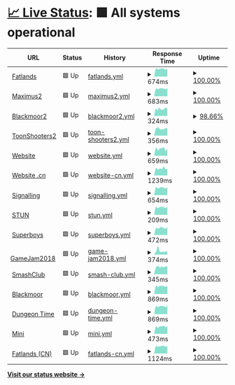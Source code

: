 # [📈 Live Status](https://uptime.fourfats.com): <!--live status--> **🟩 All systems operational**

<!--start: status pages-->
<!-- This summary is generated by Upptime (https://github.com/upptime/upptime) -->
<!-- Do not edit this manually, your changes will be overwritten -->
<!-- prettier-ignore -->
| URL | Status | History | Response Time | Uptime |
| --- | ------ | ------- | ------------- | ------ |
| <img alt="" src="https://favicons.githubusercontent.com/fatlands.fourfats.com" height="13"> [Fatlands](https://fatlands.fourfats.com) | 🟩 Up | [fatlands.yml](https://github.com/FourFats/uptime/commits/HEAD/history/fatlands.yml) | <details><summary><img alt="Response time graph" src="./graphs/fatlands/response-time-week.png" height="20"> 674ms</summary><br><a href="https://uptime.fourfats.com/history/fatlands"><img alt="Response time 679" src="https://img.shields.io/endpoint?url=https%3A%2F%2Fraw.githubusercontent.com%2FFourFats%2Fuptime%2FHEAD%2Fapi%2Ffatlands%2Fresponse-time.json"></a><br><a href="https://uptime.fourfats.com/history/fatlands"><img alt="24-hour response time 624" src="https://img.shields.io/endpoint?url=https%3A%2F%2Fraw.githubusercontent.com%2FFourFats%2Fuptime%2FHEAD%2Fapi%2Ffatlands%2Fresponse-time-day.json"></a><br><a href="https://uptime.fourfats.com/history/fatlands"><img alt="7-day response time 674" src="https://img.shields.io/endpoint?url=https%3A%2F%2Fraw.githubusercontent.com%2FFourFats%2Fuptime%2FHEAD%2Fapi%2Ffatlands%2Fresponse-time-week.json"></a><br><a href="https://uptime.fourfats.com/history/fatlands"><img alt="30-day response time 659" src="https://img.shields.io/endpoint?url=https%3A%2F%2Fraw.githubusercontent.com%2FFourFats%2Fuptime%2FHEAD%2Fapi%2Ffatlands%2Fresponse-time-month.json"></a><br><a href="https://uptime.fourfats.com/history/fatlands"><img alt="1-year response time 679" src="https://img.shields.io/endpoint?url=https%3A%2F%2Fraw.githubusercontent.com%2FFourFats%2Fuptime%2FHEAD%2Fapi%2Ffatlands%2Fresponse-time-year.json"></a></details> | <details><summary><a href="https://uptime.fourfats.com/history/fatlands">100.00%</a></summary><a href="https://uptime.fourfats.com/history/fatlands"><img alt="All-time uptime 100.00%" src="https://img.shields.io/endpoint?url=https%3A%2F%2Fraw.githubusercontent.com%2FFourFats%2Fuptime%2FHEAD%2Fapi%2Ffatlands%2Fuptime.json"></a><br><a href="https://uptime.fourfats.com/history/fatlands"><img alt="24-hour uptime 100.00%" src="https://img.shields.io/endpoint?url=https%3A%2F%2Fraw.githubusercontent.com%2FFourFats%2Fuptime%2FHEAD%2Fapi%2Ffatlands%2Fuptime-day.json"></a><br><a href="https://uptime.fourfats.com/history/fatlands"><img alt="7-day uptime 100.00%" src="https://img.shields.io/endpoint?url=https%3A%2F%2Fraw.githubusercontent.com%2FFourFats%2Fuptime%2FHEAD%2Fapi%2Ffatlands%2Fuptime-week.json"></a><br><a href="https://uptime.fourfats.com/history/fatlands"><img alt="30-day uptime 100.00%" src="https://img.shields.io/endpoint?url=https%3A%2F%2Fraw.githubusercontent.com%2FFourFats%2Fuptime%2FHEAD%2Fapi%2Ffatlands%2Fuptime-month.json"></a><br><a href="https://uptime.fourfats.com/history/fatlands"><img alt="1-year uptime 100.00%" src="https://img.shields.io/endpoint?url=https%3A%2F%2Fraw.githubusercontent.com%2FFourFats%2Fuptime%2FHEAD%2Fapi%2Ffatlands%2Fuptime-year.json"></a></details>
| <img alt="" src="https://favicons.githubusercontent.com/maximus2.fourfats.com" height="13"> [Maximus2](https://maximus2.fourfats.com/health) | 🟩 Up | [maximus2.yml](https://github.com/FourFats/uptime/commits/HEAD/history/maximus2.yml) | <details><summary><img alt="Response time graph" src="./graphs/maximus2/response-time-week.png" height="20"> 683ms</summary><br><a href="https://uptime.fourfats.com/history/maximus2"><img alt="Response time 672" src="https://img.shields.io/endpoint?url=https%3A%2F%2Fraw.githubusercontent.com%2FFourFats%2Fuptime%2FHEAD%2Fapi%2Fmaximus2%2Fresponse-time.json"></a><br><a href="https://uptime.fourfats.com/history/maximus2"><img alt="24-hour response time 628" src="https://img.shields.io/endpoint?url=https%3A%2F%2Fraw.githubusercontent.com%2FFourFats%2Fuptime%2FHEAD%2Fapi%2Fmaximus2%2Fresponse-time-day.json"></a><br><a href="https://uptime.fourfats.com/history/maximus2"><img alt="7-day response time 683" src="https://img.shields.io/endpoint?url=https%3A%2F%2Fraw.githubusercontent.com%2FFourFats%2Fuptime%2FHEAD%2Fapi%2Fmaximus2%2Fresponse-time-week.json"></a><br><a href="https://uptime.fourfats.com/history/maximus2"><img alt="30-day response time 654" src="https://img.shields.io/endpoint?url=https%3A%2F%2Fraw.githubusercontent.com%2FFourFats%2Fuptime%2FHEAD%2Fapi%2Fmaximus2%2Fresponse-time-month.json"></a><br><a href="https://uptime.fourfats.com/history/maximus2"><img alt="1-year response time 672" src="https://img.shields.io/endpoint?url=https%3A%2F%2Fraw.githubusercontent.com%2FFourFats%2Fuptime%2FHEAD%2Fapi%2Fmaximus2%2Fresponse-time-year.json"></a></details> | <details><summary><a href="https://uptime.fourfats.com/history/maximus2">100.00%</a></summary><a href="https://uptime.fourfats.com/history/maximus2"><img alt="All-time uptime 100.00%" src="https://img.shields.io/endpoint?url=https%3A%2F%2Fraw.githubusercontent.com%2FFourFats%2Fuptime%2FHEAD%2Fapi%2Fmaximus2%2Fuptime.json"></a><br><a href="https://uptime.fourfats.com/history/maximus2"><img alt="24-hour uptime 100.00%" src="https://img.shields.io/endpoint?url=https%3A%2F%2Fraw.githubusercontent.com%2FFourFats%2Fuptime%2FHEAD%2Fapi%2Fmaximus2%2Fuptime-day.json"></a><br><a href="https://uptime.fourfats.com/history/maximus2"><img alt="7-day uptime 100.00%" src="https://img.shields.io/endpoint?url=https%3A%2F%2Fraw.githubusercontent.com%2FFourFats%2Fuptime%2FHEAD%2Fapi%2Fmaximus2%2Fuptime-week.json"></a><br><a href="https://uptime.fourfats.com/history/maximus2"><img alt="30-day uptime 100.00%" src="https://img.shields.io/endpoint?url=https%3A%2F%2Fraw.githubusercontent.com%2FFourFats%2Fuptime%2FHEAD%2Fapi%2Fmaximus2%2Fuptime-month.json"></a><br><a href="https://uptime.fourfats.com/history/maximus2"><img alt="1-year uptime 100.00%" src="https://img.shields.io/endpoint?url=https%3A%2F%2Fraw.githubusercontent.com%2FFourFats%2Fuptime%2FHEAD%2Fapi%2Fmaximus2%2Fuptime-year.json"></a></details>
| <img alt="" src="https://favicons.githubusercontent.com/blackmoor2.fourfats.com" height="13"> [Blackmoor2](https://blackmoor2.fourfats.com/health) | 🟩 Up | [blackmoor2.yml](https://github.com/FourFats/uptime/commits/HEAD/history/blackmoor2.yml) | <details><summary><img alt="Response time graph" src="./graphs/blackmoor2/response-time-week.png" height="20"> 324ms</summary><br><a href="https://uptime.fourfats.com/history/blackmoor2"><img alt="Response time 338" src="https://img.shields.io/endpoint?url=https%3A%2F%2Fraw.githubusercontent.com%2FFourFats%2Fuptime%2FHEAD%2Fapi%2Fblackmoor2%2Fresponse-time.json"></a><br><a href="https://uptime.fourfats.com/history/blackmoor2"><img alt="24-hour response time 346" src="https://img.shields.io/endpoint?url=https%3A%2F%2Fraw.githubusercontent.com%2FFourFats%2Fuptime%2FHEAD%2Fapi%2Fblackmoor2%2Fresponse-time-day.json"></a><br><a href="https://uptime.fourfats.com/history/blackmoor2"><img alt="7-day response time 324" src="https://img.shields.io/endpoint?url=https%3A%2F%2Fraw.githubusercontent.com%2FFourFats%2Fuptime%2FHEAD%2Fapi%2Fblackmoor2%2Fresponse-time-week.json"></a><br><a href="https://uptime.fourfats.com/history/blackmoor2"><img alt="30-day response time 342" src="https://img.shields.io/endpoint?url=https%3A%2F%2Fraw.githubusercontent.com%2FFourFats%2Fuptime%2FHEAD%2Fapi%2Fblackmoor2%2Fresponse-time-month.json"></a><br><a href="https://uptime.fourfats.com/history/blackmoor2"><img alt="1-year response time 338" src="https://img.shields.io/endpoint?url=https%3A%2F%2Fraw.githubusercontent.com%2FFourFats%2Fuptime%2FHEAD%2Fapi%2Fblackmoor2%2Fresponse-time-year.json"></a></details> | <details><summary><a href="https://uptime.fourfats.com/history/blackmoor2">98.66%</a></summary><a href="https://uptime.fourfats.com/history/blackmoor2"><img alt="All-time uptime 99.88%" src="https://img.shields.io/endpoint?url=https%3A%2F%2Fraw.githubusercontent.com%2FFourFats%2Fuptime%2FHEAD%2Fapi%2Fblackmoor2%2Fuptime.json"></a><br><a href="https://uptime.fourfats.com/history/blackmoor2"><img alt="24-hour uptime 92.28%" src="https://img.shields.io/endpoint?url=https%3A%2F%2Fraw.githubusercontent.com%2FFourFats%2Fuptime%2FHEAD%2Fapi%2Fblackmoor2%2Fuptime-day.json"></a><br><a href="https://uptime.fourfats.com/history/blackmoor2"><img alt="7-day uptime 98.66%" src="https://img.shields.io/endpoint?url=https%3A%2F%2Fraw.githubusercontent.com%2FFourFats%2Fuptime%2FHEAD%2Fapi%2Fblackmoor2%2Fuptime-week.json"></a><br><a href="https://uptime.fourfats.com/history/blackmoor2"><img alt="30-day uptime 99.50%" src="https://img.shields.io/endpoint?url=https%3A%2F%2Fraw.githubusercontent.com%2FFourFats%2Fuptime%2FHEAD%2Fapi%2Fblackmoor2%2Fuptime-month.json"></a><br><a href="https://uptime.fourfats.com/history/blackmoor2"><img alt="1-year uptime 99.88%" src="https://img.shields.io/endpoint?url=https%3A%2F%2Fraw.githubusercontent.com%2FFourFats%2Fuptime%2FHEAD%2Fapi%2Fblackmoor2%2Fuptime-year.json"></a></details>
| <img alt="" src="https://favicons.githubusercontent.com/toonshooters2.fourfats.com" height="13"> [ToonShooters2](https://toonshooters2.fourfats.com/api/getranks) | 🟩 Up | [toon-shooters2.yml](https://github.com/FourFats/uptime/commits/HEAD/history/toon-shooters2.yml) | <details><summary><img alt="Response time graph" src="./graphs/toon-shooters2/response-time-week.png" height="20"> 356ms</summary><br><a href="https://uptime.fourfats.com/history/toon-shooters2"><img alt="Response time 359" src="https://img.shields.io/endpoint?url=https%3A%2F%2Fraw.githubusercontent.com%2FFourFats%2Fuptime%2FHEAD%2Fapi%2Ftoon-shooters2%2Fresponse-time.json"></a><br><a href="https://uptime.fourfats.com/history/toon-shooters2"><img alt="24-hour response time 360" src="https://img.shields.io/endpoint?url=https%3A%2F%2Fraw.githubusercontent.com%2FFourFats%2Fuptime%2FHEAD%2Fapi%2Ftoon-shooters2%2Fresponse-time-day.json"></a><br><a href="https://uptime.fourfats.com/history/toon-shooters2"><img alt="7-day response time 356" src="https://img.shields.io/endpoint?url=https%3A%2F%2Fraw.githubusercontent.com%2FFourFats%2Fuptime%2FHEAD%2Fapi%2Ftoon-shooters2%2Fresponse-time-week.json"></a><br><a href="https://uptime.fourfats.com/history/toon-shooters2"><img alt="30-day response time 387" src="https://img.shields.io/endpoint?url=https%3A%2F%2Fraw.githubusercontent.com%2FFourFats%2Fuptime%2FHEAD%2Fapi%2Ftoon-shooters2%2Fresponse-time-month.json"></a><br><a href="https://uptime.fourfats.com/history/toon-shooters2"><img alt="1-year response time 359" src="https://img.shields.io/endpoint?url=https%3A%2F%2Fraw.githubusercontent.com%2FFourFats%2Fuptime%2FHEAD%2Fapi%2Ftoon-shooters2%2Fresponse-time-year.json"></a></details> | <details><summary><a href="https://uptime.fourfats.com/history/toon-shooters2">100.00%</a></summary><a href="https://uptime.fourfats.com/history/toon-shooters2"><img alt="All-time uptime 100.00%" src="https://img.shields.io/endpoint?url=https%3A%2F%2Fraw.githubusercontent.com%2FFourFats%2Fuptime%2FHEAD%2Fapi%2Ftoon-shooters2%2Fuptime.json"></a><br><a href="https://uptime.fourfats.com/history/toon-shooters2"><img alt="24-hour uptime 100.00%" src="https://img.shields.io/endpoint?url=https%3A%2F%2Fraw.githubusercontent.com%2FFourFats%2Fuptime%2FHEAD%2Fapi%2Ftoon-shooters2%2Fuptime-day.json"></a><br><a href="https://uptime.fourfats.com/history/toon-shooters2"><img alt="7-day uptime 100.00%" src="https://img.shields.io/endpoint?url=https%3A%2F%2Fraw.githubusercontent.com%2FFourFats%2Fuptime%2FHEAD%2Fapi%2Ftoon-shooters2%2Fuptime-week.json"></a><br><a href="https://uptime.fourfats.com/history/toon-shooters2"><img alt="30-day uptime 100.00%" src="https://img.shields.io/endpoint?url=https%3A%2F%2Fraw.githubusercontent.com%2FFourFats%2Fuptime%2FHEAD%2Fapi%2Ftoon-shooters2%2Fuptime-month.json"></a><br><a href="https://uptime.fourfats.com/history/toon-shooters2"><img alt="1-year uptime 100.00%" src="https://img.shields.io/endpoint?url=https%3A%2F%2Fraw.githubusercontent.com%2FFourFats%2Fuptime%2FHEAD%2Fapi%2Ftoon-shooters2%2Fuptime-year.json"></a></details>
| <img alt="" src="https://favicons.githubusercontent.com/www.fourfats.com" height="13"> [Website](http://www.fourfats.com) | 🟩 Up | [website.yml](https://github.com/FourFats/uptime/commits/HEAD/history/website.yml) | <details><summary><img alt="Response time graph" src="./graphs/website/response-time-week.png" height="20"> 659ms</summary><br><a href="https://uptime.fourfats.com/history/website"><img alt="Response time 643" src="https://img.shields.io/endpoint?url=https%3A%2F%2Fraw.githubusercontent.com%2FFourFats%2Fuptime%2FHEAD%2Fapi%2Fwebsite%2Fresponse-time.json"></a><br><a href="https://uptime.fourfats.com/history/website"><img alt="24-hour response time 498" src="https://img.shields.io/endpoint?url=https%3A%2F%2Fraw.githubusercontent.com%2FFourFats%2Fuptime%2FHEAD%2Fapi%2Fwebsite%2Fresponse-time-day.json"></a><br><a href="https://uptime.fourfats.com/history/website"><img alt="7-day response time 659" src="https://img.shields.io/endpoint?url=https%3A%2F%2Fraw.githubusercontent.com%2FFourFats%2Fuptime%2FHEAD%2Fapi%2Fwebsite%2Fresponse-time-week.json"></a><br><a href="https://uptime.fourfats.com/history/website"><img alt="30-day response time 573" src="https://img.shields.io/endpoint?url=https%3A%2F%2Fraw.githubusercontent.com%2FFourFats%2Fuptime%2FHEAD%2Fapi%2Fwebsite%2Fresponse-time-month.json"></a><br><a href="https://uptime.fourfats.com/history/website"><img alt="1-year response time 643" src="https://img.shields.io/endpoint?url=https%3A%2F%2Fraw.githubusercontent.com%2FFourFats%2Fuptime%2FHEAD%2Fapi%2Fwebsite%2Fresponse-time-year.json"></a></details> | <details><summary><a href="https://uptime.fourfats.com/history/website">100.00%</a></summary><a href="https://uptime.fourfats.com/history/website"><img alt="All-time uptime 99.98%" src="https://img.shields.io/endpoint?url=https%3A%2F%2Fraw.githubusercontent.com%2FFourFats%2Fuptime%2FHEAD%2Fapi%2Fwebsite%2Fuptime.json"></a><br><a href="https://uptime.fourfats.com/history/website"><img alt="24-hour uptime 100.00%" src="https://img.shields.io/endpoint?url=https%3A%2F%2Fraw.githubusercontent.com%2FFourFats%2Fuptime%2FHEAD%2Fapi%2Fwebsite%2Fuptime-day.json"></a><br><a href="https://uptime.fourfats.com/history/website"><img alt="7-day uptime 100.00%" src="https://img.shields.io/endpoint?url=https%3A%2F%2Fraw.githubusercontent.com%2FFourFats%2Fuptime%2FHEAD%2Fapi%2Fwebsite%2Fuptime-week.json"></a><br><a href="https://uptime.fourfats.com/history/website"><img alt="30-day uptime 99.96%" src="https://img.shields.io/endpoint?url=https%3A%2F%2Fraw.githubusercontent.com%2FFourFats%2Fuptime%2FHEAD%2Fapi%2Fwebsite%2Fuptime-month.json"></a><br><a href="https://uptime.fourfats.com/history/website"><img alt="1-year uptime 99.98%" src="https://img.shields.io/endpoint?url=https%3A%2F%2Fraw.githubusercontent.com%2FFourFats%2Fuptime%2FHEAD%2Fapi%2Fwebsite%2Fuptime-year.json"></a></details>
| <img alt="" src="https://favicons.githubusercontent.com/www.fourfats.cn" height="13"> [Website .cn](http://www.fourfats.cn) | 🟩 Up | [website-cn.yml](https://github.com/FourFats/uptime/commits/HEAD/history/website-cn.yml) | <details><summary><img alt="Response time graph" src="./graphs/website-cn/response-time-week.png" height="20"> 1239ms</summary><br><a href="https://uptime.fourfats.com/history/website-cn"><img alt="Response time 1355" src="https://img.shields.io/endpoint?url=https%3A%2F%2Fraw.githubusercontent.com%2FFourFats%2Fuptime%2FHEAD%2Fapi%2Fwebsite-cn%2Fresponse-time.json"></a><br><a href="https://uptime.fourfats.com/history/website-cn"><img alt="24-hour response time 1301" src="https://img.shields.io/endpoint?url=https%3A%2F%2Fraw.githubusercontent.com%2FFourFats%2Fuptime%2FHEAD%2Fapi%2Fwebsite-cn%2Fresponse-time-day.json"></a><br><a href="https://uptime.fourfats.com/history/website-cn"><img alt="7-day response time 1239" src="https://img.shields.io/endpoint?url=https%3A%2F%2Fraw.githubusercontent.com%2FFourFats%2Fuptime%2FHEAD%2Fapi%2Fwebsite-cn%2Fresponse-time-week.json"></a><br><a href="https://uptime.fourfats.com/history/website-cn"><img alt="30-day response time 1456" src="https://img.shields.io/endpoint?url=https%3A%2F%2Fraw.githubusercontent.com%2FFourFats%2Fuptime%2FHEAD%2Fapi%2Fwebsite-cn%2Fresponse-time-month.json"></a><br><a href="https://uptime.fourfats.com/history/website-cn"><img alt="1-year response time 1355" src="https://img.shields.io/endpoint?url=https%3A%2F%2Fraw.githubusercontent.com%2FFourFats%2Fuptime%2FHEAD%2Fapi%2Fwebsite-cn%2Fresponse-time-year.json"></a></details> | <details><summary><a href="https://uptime.fourfats.com/history/website-cn">100.00%</a></summary><a href="https://uptime.fourfats.com/history/website-cn"><img alt="All-time uptime 99.98%" src="https://img.shields.io/endpoint?url=https%3A%2F%2Fraw.githubusercontent.com%2FFourFats%2Fuptime%2FHEAD%2Fapi%2Fwebsite-cn%2Fuptime.json"></a><br><a href="https://uptime.fourfats.com/history/website-cn"><img alt="24-hour uptime 100.00%" src="https://img.shields.io/endpoint?url=https%3A%2F%2Fraw.githubusercontent.com%2FFourFats%2Fuptime%2FHEAD%2Fapi%2Fwebsite-cn%2Fuptime-day.json"></a><br><a href="https://uptime.fourfats.com/history/website-cn"><img alt="7-day uptime 100.00%" src="https://img.shields.io/endpoint?url=https%3A%2F%2Fraw.githubusercontent.com%2FFourFats%2Fuptime%2FHEAD%2Fapi%2Fwebsite-cn%2Fuptime-week.json"></a><br><a href="https://uptime.fourfats.com/history/website-cn"><img alt="30-day uptime 99.91%" src="https://img.shields.io/endpoint?url=https%3A%2F%2Fraw.githubusercontent.com%2FFourFats%2Fuptime%2FHEAD%2Fapi%2Fwebsite-cn%2Fuptime-month.json"></a><br><a href="https://uptime.fourfats.com/history/website-cn"><img alt="1-year uptime 99.98%" src="https://img.shields.io/endpoint?url=https%3A%2F%2Fraw.githubusercontent.com%2FFourFats%2Fuptime%2FHEAD%2Fapi%2Fwebsite-cn%2Fuptime-year.json"></a></details>
| <img alt="" src="https://favicons.githubusercontent.com/signalling.fourfats.com" height="13"> [Signalling](https://signalling.fourfats.com) | 🟩 Up | [signalling.yml](https://github.com/FourFats/uptime/commits/HEAD/history/signalling.yml) | <details><summary><img alt="Response time graph" src="./graphs/signalling/response-time-week.png" height="20"> 654ms</summary><br><a href="https://uptime.fourfats.com/history/signalling"><img alt="Response time 657" src="https://img.shields.io/endpoint?url=https%3A%2F%2Fraw.githubusercontent.com%2FFourFats%2Fuptime%2FHEAD%2Fapi%2Fsignalling%2Fresponse-time.json"></a><br><a href="https://uptime.fourfats.com/history/signalling"><img alt="24-hour response time 592" src="https://img.shields.io/endpoint?url=https%3A%2F%2Fraw.githubusercontent.com%2FFourFats%2Fuptime%2FHEAD%2Fapi%2Fsignalling%2Fresponse-time-day.json"></a><br><a href="https://uptime.fourfats.com/history/signalling"><img alt="7-day response time 654" src="https://img.shields.io/endpoint?url=https%3A%2F%2Fraw.githubusercontent.com%2FFourFats%2Fuptime%2FHEAD%2Fapi%2Fsignalling%2Fresponse-time-week.json"></a><br><a href="https://uptime.fourfats.com/history/signalling"><img alt="30-day response time 632" src="https://img.shields.io/endpoint?url=https%3A%2F%2Fraw.githubusercontent.com%2FFourFats%2Fuptime%2FHEAD%2Fapi%2Fsignalling%2Fresponse-time-month.json"></a><br><a href="https://uptime.fourfats.com/history/signalling"><img alt="1-year response time 657" src="https://img.shields.io/endpoint?url=https%3A%2F%2Fraw.githubusercontent.com%2FFourFats%2Fuptime%2FHEAD%2Fapi%2Fsignalling%2Fresponse-time-year.json"></a></details> | <details><summary><a href="https://uptime.fourfats.com/history/signalling">100.00%</a></summary><a href="https://uptime.fourfats.com/history/signalling"><img alt="All-time uptime 100.00%" src="https://img.shields.io/endpoint?url=https%3A%2F%2Fraw.githubusercontent.com%2FFourFats%2Fuptime%2FHEAD%2Fapi%2Fsignalling%2Fuptime.json"></a><br><a href="https://uptime.fourfats.com/history/signalling"><img alt="24-hour uptime 100.00%" src="https://img.shields.io/endpoint?url=https%3A%2F%2Fraw.githubusercontent.com%2FFourFats%2Fuptime%2FHEAD%2Fapi%2Fsignalling%2Fuptime-day.json"></a><br><a href="https://uptime.fourfats.com/history/signalling"><img alt="7-day uptime 100.00%" src="https://img.shields.io/endpoint?url=https%3A%2F%2Fraw.githubusercontent.com%2FFourFats%2Fuptime%2FHEAD%2Fapi%2Fsignalling%2Fuptime-week.json"></a><br><a href="https://uptime.fourfats.com/history/signalling"><img alt="30-day uptime 100.00%" src="https://img.shields.io/endpoint?url=https%3A%2F%2Fraw.githubusercontent.com%2FFourFats%2Fuptime%2FHEAD%2Fapi%2Fsignalling%2Fuptime-month.json"></a><br><a href="https://uptime.fourfats.com/history/signalling"><img alt="1-year uptime 100.00%" src="https://img.shields.io/endpoint?url=https%3A%2F%2Fraw.githubusercontent.com%2FFourFats%2Fuptime%2FHEAD%2Fapi%2Fsignalling%2Fuptime-year.json"></a></details>
| <img alt="" src="https://favicons.githubusercontent.com/null" height="13"> [STUN](206.189.89.149) | 🟩 Up | [stun.yml](https://github.com/FourFats/uptime/commits/HEAD/history/stun.yml) | <details><summary><img alt="Response time graph" src="./graphs/stun/response-time-week.png" height="20"> 209ms</summary><br><a href="https://uptime.fourfats.com/history/stun"><img alt="Response time 205" src="https://img.shields.io/endpoint?url=https%3A%2F%2Fraw.githubusercontent.com%2FFourFats%2Fuptime%2FHEAD%2Fapi%2Fstun%2Fresponse-time.json"></a><br><a href="https://uptime.fourfats.com/history/stun"><img alt="24-hour response time 191" src="https://img.shields.io/endpoint?url=https%3A%2F%2Fraw.githubusercontent.com%2FFourFats%2Fuptime%2FHEAD%2Fapi%2Fstun%2Fresponse-time-day.json"></a><br><a href="https://uptime.fourfats.com/history/stun"><img alt="7-day response time 209" src="https://img.shields.io/endpoint?url=https%3A%2F%2Fraw.githubusercontent.com%2FFourFats%2Fuptime%2FHEAD%2Fapi%2Fstun%2Fresponse-time-week.json"></a><br><a href="https://uptime.fourfats.com/history/stun"><img alt="30-day response time 200" src="https://img.shields.io/endpoint?url=https%3A%2F%2Fraw.githubusercontent.com%2FFourFats%2Fuptime%2FHEAD%2Fapi%2Fstun%2Fresponse-time-month.json"></a><br><a href="https://uptime.fourfats.com/history/stun"><img alt="1-year response time 205" src="https://img.shields.io/endpoint?url=https%3A%2F%2Fraw.githubusercontent.com%2FFourFats%2Fuptime%2FHEAD%2Fapi%2Fstun%2Fresponse-time-year.json"></a></details> | <details><summary><a href="https://uptime.fourfats.com/history/stun">100.00%</a></summary><a href="https://uptime.fourfats.com/history/stun"><img alt="All-time uptime 100.00%" src="https://img.shields.io/endpoint?url=https%3A%2F%2Fraw.githubusercontent.com%2FFourFats%2Fuptime%2FHEAD%2Fapi%2Fstun%2Fuptime.json"></a><br><a href="https://uptime.fourfats.com/history/stun"><img alt="24-hour uptime 100.00%" src="https://img.shields.io/endpoint?url=https%3A%2F%2Fraw.githubusercontent.com%2FFourFats%2Fuptime%2FHEAD%2Fapi%2Fstun%2Fuptime-day.json"></a><br><a href="https://uptime.fourfats.com/history/stun"><img alt="7-day uptime 100.00%" src="https://img.shields.io/endpoint?url=https%3A%2F%2Fraw.githubusercontent.com%2FFourFats%2Fuptime%2FHEAD%2Fapi%2Fstun%2Fuptime-week.json"></a><br><a href="https://uptime.fourfats.com/history/stun"><img alt="30-day uptime 100.00%" src="https://img.shields.io/endpoint?url=https%3A%2F%2Fraw.githubusercontent.com%2FFourFats%2Fuptime%2FHEAD%2Fapi%2Fstun%2Fuptime-month.json"></a><br><a href="https://uptime.fourfats.com/history/stun"><img alt="1-year uptime 100.00%" src="https://img.shields.io/endpoint?url=https%3A%2F%2Fraw.githubusercontent.com%2FFourFats%2Fuptime%2FHEAD%2Fapi%2Fstun%2Fuptime-year.json"></a></details>
| <img alt="" src="https://favicons.githubusercontent.com/superboys.fourfats.com" height="13"> [Superboys](http://superboys.fourfats.com:3001/heath) | 🟩 Up | [superboys.yml](https://github.com/FourFats/uptime/commits/HEAD/history/superboys.yml) | <details><summary><img alt="Response time graph" src="./graphs/superboys/response-time-week.png" height="20"> 472ms</summary><br><a href="https://uptime.fourfats.com/history/superboys"><img alt="Response time 463" src="https://img.shields.io/endpoint?url=https%3A%2F%2Fraw.githubusercontent.com%2FFourFats%2Fuptime%2FHEAD%2Fapi%2Fsuperboys%2Fresponse-time.json"></a><br><a href="https://uptime.fourfats.com/history/superboys"><img alt="24-hour response time 424" src="https://img.shields.io/endpoint?url=https%3A%2F%2Fraw.githubusercontent.com%2FFourFats%2Fuptime%2FHEAD%2Fapi%2Fsuperboys%2Fresponse-time-day.json"></a><br><a href="https://uptime.fourfats.com/history/superboys"><img alt="7-day response time 472" src="https://img.shields.io/endpoint?url=https%3A%2F%2Fraw.githubusercontent.com%2FFourFats%2Fuptime%2FHEAD%2Fapi%2Fsuperboys%2Fresponse-time-week.json"></a><br><a href="https://uptime.fourfats.com/history/superboys"><img alt="30-day response time 448" src="https://img.shields.io/endpoint?url=https%3A%2F%2Fraw.githubusercontent.com%2FFourFats%2Fuptime%2FHEAD%2Fapi%2Fsuperboys%2Fresponse-time-month.json"></a><br><a href="https://uptime.fourfats.com/history/superboys"><img alt="1-year response time 463" src="https://img.shields.io/endpoint?url=https%3A%2F%2Fraw.githubusercontent.com%2FFourFats%2Fuptime%2FHEAD%2Fapi%2Fsuperboys%2Fresponse-time-year.json"></a></details> | <details><summary><a href="https://uptime.fourfats.com/history/superboys">100.00%</a></summary><a href="https://uptime.fourfats.com/history/superboys"><img alt="All-time uptime 100.00%" src="https://img.shields.io/endpoint?url=https%3A%2F%2Fraw.githubusercontent.com%2FFourFats%2Fuptime%2FHEAD%2Fapi%2Fsuperboys%2Fuptime.json"></a><br><a href="https://uptime.fourfats.com/history/superboys"><img alt="24-hour uptime 100.00%" src="https://img.shields.io/endpoint?url=https%3A%2F%2Fraw.githubusercontent.com%2FFourFats%2Fuptime%2FHEAD%2Fapi%2Fsuperboys%2Fuptime-day.json"></a><br><a href="https://uptime.fourfats.com/history/superboys"><img alt="7-day uptime 100.00%" src="https://img.shields.io/endpoint?url=https%3A%2F%2Fraw.githubusercontent.com%2FFourFats%2Fuptime%2FHEAD%2Fapi%2Fsuperboys%2Fuptime-week.json"></a><br><a href="https://uptime.fourfats.com/history/superboys"><img alt="30-day uptime 100.00%" src="https://img.shields.io/endpoint?url=https%3A%2F%2Fraw.githubusercontent.com%2FFourFats%2Fuptime%2FHEAD%2Fapi%2Fsuperboys%2Fuptime-month.json"></a><br><a href="https://uptime.fourfats.com/history/superboys"><img alt="1-year uptime 100.00%" src="https://img.shields.io/endpoint?url=https%3A%2F%2Fraw.githubusercontent.com%2FFourFats%2Fuptime%2FHEAD%2Fapi%2Fsuperboys%2Fuptime-year.json"></a></details>
| <img alt="" src="https://favicons.githubusercontent.com/gamejam2018.fourfats.com" height="13"> [GameJam2018](http://gamejam2018.fourfats.com) | 🟩 Up | [game-jam2018.yml](https://github.com/FourFats/uptime/commits/HEAD/history/game-jam2018.yml) | <details><summary><img alt="Response time graph" src="./graphs/game-jam2018/response-time-week.png" height="20"> 374ms</summary><br><a href="https://uptime.fourfats.com/history/game-jam2018"><img alt="Response time 306" src="https://img.shields.io/endpoint?url=https%3A%2F%2Fraw.githubusercontent.com%2FFourFats%2Fuptime%2FHEAD%2Fapi%2Fgame-jam2018%2Fresponse-time.json"></a><br><a href="https://uptime.fourfats.com/history/game-jam2018"><img alt="24-hour response time 306" src="https://img.shields.io/endpoint?url=https%3A%2F%2Fraw.githubusercontent.com%2FFourFats%2Fuptime%2FHEAD%2Fapi%2Fgame-jam2018%2Fresponse-time-day.json"></a><br><a href="https://uptime.fourfats.com/history/game-jam2018"><img alt="7-day response time 374" src="https://img.shields.io/endpoint?url=https%3A%2F%2Fraw.githubusercontent.com%2FFourFats%2Fuptime%2FHEAD%2Fapi%2Fgame-jam2018%2Fresponse-time-week.json"></a><br><a href="https://uptime.fourfats.com/history/game-jam2018"><img alt="30-day response time 310" src="https://img.shields.io/endpoint?url=https%3A%2F%2Fraw.githubusercontent.com%2FFourFats%2Fuptime%2FHEAD%2Fapi%2Fgame-jam2018%2Fresponse-time-month.json"></a><br><a href="https://uptime.fourfats.com/history/game-jam2018"><img alt="1-year response time 306" src="https://img.shields.io/endpoint?url=https%3A%2F%2Fraw.githubusercontent.com%2FFourFats%2Fuptime%2FHEAD%2Fapi%2Fgame-jam2018%2Fresponse-time-year.json"></a></details> | <details><summary><a href="https://uptime.fourfats.com/history/game-jam2018">100.00%</a></summary><a href="https://uptime.fourfats.com/history/game-jam2018"><img alt="All-time uptime 100.00%" src="https://img.shields.io/endpoint?url=https%3A%2F%2Fraw.githubusercontent.com%2FFourFats%2Fuptime%2FHEAD%2Fapi%2Fgame-jam2018%2Fuptime.json"></a><br><a href="https://uptime.fourfats.com/history/game-jam2018"><img alt="24-hour uptime 100.00%" src="https://img.shields.io/endpoint?url=https%3A%2F%2Fraw.githubusercontent.com%2FFourFats%2Fuptime%2FHEAD%2Fapi%2Fgame-jam2018%2Fuptime-day.json"></a><br><a href="https://uptime.fourfats.com/history/game-jam2018"><img alt="7-day uptime 100.00%" src="https://img.shields.io/endpoint?url=https%3A%2F%2Fraw.githubusercontent.com%2FFourFats%2Fuptime%2FHEAD%2Fapi%2Fgame-jam2018%2Fuptime-week.json"></a><br><a href="https://uptime.fourfats.com/history/game-jam2018"><img alt="30-day uptime 100.00%" src="https://img.shields.io/endpoint?url=https%3A%2F%2Fraw.githubusercontent.com%2FFourFats%2Fuptime%2FHEAD%2Fapi%2Fgame-jam2018%2Fuptime-month.json"></a><br><a href="https://uptime.fourfats.com/history/game-jam2018"><img alt="1-year uptime 100.00%" src="https://img.shields.io/endpoint?url=https%3A%2F%2Fraw.githubusercontent.com%2FFourFats%2Fuptime%2FHEAD%2Fapi%2Fgame-jam2018%2Fuptime-year.json"></a></details>
| <img alt="" src="https://favicons.githubusercontent.com/smashclub.fourfats.com" height="13"> [SmashClub](https://smashclub.fourfats.com:2096) | 🟩 Up | [smash-club.yml](https://github.com/FourFats/uptime/commits/HEAD/history/smash-club.yml) | <details><summary><img alt="Response time graph" src="./graphs/smash-club/response-time-week.png" height="20"> 345ms</summary><br><a href="https://uptime.fourfats.com/history/smash-club"><img alt="Response time 334" src="https://img.shields.io/endpoint?url=https%3A%2F%2Fraw.githubusercontent.com%2FFourFats%2Fuptime%2FHEAD%2Fapi%2Fsmash-club%2Fresponse-time.json"></a><br><a href="https://uptime.fourfats.com/history/smash-club"><img alt="24-hour response time 344" src="https://img.shields.io/endpoint?url=https%3A%2F%2Fraw.githubusercontent.com%2FFourFats%2Fuptime%2FHEAD%2Fapi%2Fsmash-club%2Fresponse-time-day.json"></a><br><a href="https://uptime.fourfats.com/history/smash-club"><img alt="7-day response time 345" src="https://img.shields.io/endpoint?url=https%3A%2F%2Fraw.githubusercontent.com%2FFourFats%2Fuptime%2FHEAD%2Fapi%2Fsmash-club%2Fresponse-time-week.json"></a><br><a href="https://uptime.fourfats.com/history/smash-club"><img alt="30-day response time 348" src="https://img.shields.io/endpoint?url=https%3A%2F%2Fraw.githubusercontent.com%2FFourFats%2Fuptime%2FHEAD%2Fapi%2Fsmash-club%2Fresponse-time-month.json"></a><br><a href="https://uptime.fourfats.com/history/smash-club"><img alt="1-year response time 334" src="https://img.shields.io/endpoint?url=https%3A%2F%2Fraw.githubusercontent.com%2FFourFats%2Fuptime%2FHEAD%2Fapi%2Fsmash-club%2Fresponse-time-year.json"></a></details> | <details><summary><a href="https://uptime.fourfats.com/history/smash-club">100.00%</a></summary><a href="https://uptime.fourfats.com/history/smash-club"><img alt="All-time uptime 100.00%" src="https://img.shields.io/endpoint?url=https%3A%2F%2Fraw.githubusercontent.com%2FFourFats%2Fuptime%2FHEAD%2Fapi%2Fsmash-club%2Fuptime.json"></a><br><a href="https://uptime.fourfats.com/history/smash-club"><img alt="24-hour uptime 100.00%" src="https://img.shields.io/endpoint?url=https%3A%2F%2Fraw.githubusercontent.com%2FFourFats%2Fuptime%2FHEAD%2Fapi%2Fsmash-club%2Fuptime-day.json"></a><br><a href="https://uptime.fourfats.com/history/smash-club"><img alt="7-day uptime 100.00%" src="https://img.shields.io/endpoint?url=https%3A%2F%2Fraw.githubusercontent.com%2FFourFats%2Fuptime%2FHEAD%2Fapi%2Fsmash-club%2Fuptime-week.json"></a><br><a href="https://uptime.fourfats.com/history/smash-club"><img alt="30-day uptime 100.00%" src="https://img.shields.io/endpoint?url=https%3A%2F%2Fraw.githubusercontent.com%2FFourFats%2Fuptime%2FHEAD%2Fapi%2Fsmash-club%2Fuptime-month.json"></a><br><a href="https://uptime.fourfats.com/history/smash-club"><img alt="1-year uptime 100.00%" src="https://img.shields.io/endpoint?url=https%3A%2F%2Fraw.githubusercontent.com%2FFourFats%2Fuptime%2FHEAD%2Fapi%2Fsmash-club%2Fuptime-year.json"></a></details>
| <img alt="" src="https://favicons.githubusercontent.com/blackmoor.fourfats.com" height="13"> [Blackmoor](https://blackmoor.fourfats.com:8443/health) | 🟩 Up | [blackmoor.yml](https://github.com/FourFats/uptime/commits/HEAD/history/blackmoor.yml) | <details><summary><img alt="Response time graph" src="./graphs/blackmoor/response-time-week.png" height="20"> 869ms</summary><br><a href="https://uptime.fourfats.com/history/blackmoor"><img alt="Response time 856" src="https://img.shields.io/endpoint?url=https%3A%2F%2Fraw.githubusercontent.com%2FFourFats%2Fuptime%2FHEAD%2Fapi%2Fblackmoor%2Fresponse-time.json"></a><br><a href="https://uptime.fourfats.com/history/blackmoor"><img alt="24-hour response time 811" src="https://img.shields.io/endpoint?url=https%3A%2F%2Fraw.githubusercontent.com%2FFourFats%2Fuptime%2FHEAD%2Fapi%2Fblackmoor%2Fresponse-time-day.json"></a><br><a href="https://uptime.fourfats.com/history/blackmoor"><img alt="7-day response time 869" src="https://img.shields.io/endpoint?url=https%3A%2F%2Fraw.githubusercontent.com%2FFourFats%2Fuptime%2FHEAD%2Fapi%2Fblackmoor%2Fresponse-time-week.json"></a><br><a href="https://uptime.fourfats.com/history/blackmoor"><img alt="30-day response time 828" src="https://img.shields.io/endpoint?url=https%3A%2F%2Fraw.githubusercontent.com%2FFourFats%2Fuptime%2FHEAD%2Fapi%2Fblackmoor%2Fresponse-time-month.json"></a><br><a href="https://uptime.fourfats.com/history/blackmoor"><img alt="1-year response time 856" src="https://img.shields.io/endpoint?url=https%3A%2F%2Fraw.githubusercontent.com%2FFourFats%2Fuptime%2FHEAD%2Fapi%2Fblackmoor%2Fresponse-time-year.json"></a></details> | <details><summary><a href="https://uptime.fourfats.com/history/blackmoor">100.00%</a></summary><a href="https://uptime.fourfats.com/history/blackmoor"><img alt="All-time uptime 100.00%" src="https://img.shields.io/endpoint?url=https%3A%2F%2Fraw.githubusercontent.com%2FFourFats%2Fuptime%2FHEAD%2Fapi%2Fblackmoor%2Fuptime.json"></a><br><a href="https://uptime.fourfats.com/history/blackmoor"><img alt="24-hour uptime 100.00%" src="https://img.shields.io/endpoint?url=https%3A%2F%2Fraw.githubusercontent.com%2FFourFats%2Fuptime%2FHEAD%2Fapi%2Fblackmoor%2Fuptime-day.json"></a><br><a href="https://uptime.fourfats.com/history/blackmoor"><img alt="7-day uptime 100.00%" src="https://img.shields.io/endpoint?url=https%3A%2F%2Fraw.githubusercontent.com%2FFourFats%2Fuptime%2FHEAD%2Fapi%2Fblackmoor%2Fuptime-week.json"></a><br><a href="https://uptime.fourfats.com/history/blackmoor"><img alt="30-day uptime 100.00%" src="https://img.shields.io/endpoint?url=https%3A%2F%2Fraw.githubusercontent.com%2FFourFats%2Fuptime%2FHEAD%2Fapi%2Fblackmoor%2Fuptime-month.json"></a><br><a href="https://uptime.fourfats.com/history/blackmoor"><img alt="1-year uptime 100.00%" src="https://img.shields.io/endpoint?url=https%3A%2F%2Fraw.githubusercontent.com%2FFourFats%2Fuptime%2FHEAD%2Fapi%2Fblackmoor%2Fuptime-year.json"></a></details>
| <img alt="" src="https://favicons.githubusercontent.com/hellfire.fourfats.com" height="13"> [Dungeon Time](https://hellfire.fourfats.com:2096/health) | 🟩 Up | [dungeon-time.yml](https://github.com/FourFats/uptime/commits/HEAD/history/dungeon-time.yml) | <details><summary><img alt="Response time graph" src="./graphs/dungeon-time/response-time-week.png" height="20"> 869ms</summary><br><a href="https://uptime.fourfats.com/history/dungeon-time"><img alt="Response time 854" src="https://img.shields.io/endpoint?url=https%3A%2F%2Fraw.githubusercontent.com%2FFourFats%2Fuptime%2FHEAD%2Fapi%2Fdungeon-time%2Fresponse-time.json"></a><br><a href="https://uptime.fourfats.com/history/dungeon-time"><img alt="24-hour response time 811" src="https://img.shields.io/endpoint?url=https%3A%2F%2Fraw.githubusercontent.com%2FFourFats%2Fuptime%2FHEAD%2Fapi%2Fdungeon-time%2Fresponse-time-day.json"></a><br><a href="https://uptime.fourfats.com/history/dungeon-time"><img alt="7-day response time 869" src="https://img.shields.io/endpoint?url=https%3A%2F%2Fraw.githubusercontent.com%2FFourFats%2Fuptime%2FHEAD%2Fapi%2Fdungeon-time%2Fresponse-time-week.json"></a><br><a href="https://uptime.fourfats.com/history/dungeon-time"><img alt="30-day response time 829" src="https://img.shields.io/endpoint?url=https%3A%2F%2Fraw.githubusercontent.com%2FFourFats%2Fuptime%2FHEAD%2Fapi%2Fdungeon-time%2Fresponse-time-month.json"></a><br><a href="https://uptime.fourfats.com/history/dungeon-time"><img alt="1-year response time 854" src="https://img.shields.io/endpoint?url=https%3A%2F%2Fraw.githubusercontent.com%2FFourFats%2Fuptime%2FHEAD%2Fapi%2Fdungeon-time%2Fresponse-time-year.json"></a></details> | <details><summary><a href="https://uptime.fourfats.com/history/dungeon-time">100.00%</a></summary><a href="https://uptime.fourfats.com/history/dungeon-time"><img alt="All-time uptime 100.00%" src="https://img.shields.io/endpoint?url=https%3A%2F%2Fraw.githubusercontent.com%2FFourFats%2Fuptime%2FHEAD%2Fapi%2Fdungeon-time%2Fuptime.json"></a><br><a href="https://uptime.fourfats.com/history/dungeon-time"><img alt="24-hour uptime 100.00%" src="https://img.shields.io/endpoint?url=https%3A%2F%2Fraw.githubusercontent.com%2FFourFats%2Fuptime%2FHEAD%2Fapi%2Fdungeon-time%2Fuptime-day.json"></a><br><a href="https://uptime.fourfats.com/history/dungeon-time"><img alt="7-day uptime 100.00%" src="https://img.shields.io/endpoint?url=https%3A%2F%2Fraw.githubusercontent.com%2FFourFats%2Fuptime%2FHEAD%2Fapi%2Fdungeon-time%2Fuptime-week.json"></a><br><a href="https://uptime.fourfats.com/history/dungeon-time"><img alt="30-day uptime 100.00%" src="https://img.shields.io/endpoint?url=https%3A%2F%2Fraw.githubusercontent.com%2FFourFats%2Fuptime%2FHEAD%2Fapi%2Fdungeon-time%2Fuptime-month.json"></a><br><a href="https://uptime.fourfats.com/history/dungeon-time"><img alt="1-year uptime 100.00%" src="https://img.shields.io/endpoint?url=https%3A%2F%2Fraw.githubusercontent.com%2FFourFats%2Fuptime%2FHEAD%2Fapi%2Fdungeon-time%2Fuptime-year.json"></a></details>
| <img alt="" src="https://favicons.githubusercontent.com/mini.fourfats.com" height="13"> [Mini](http://mini.fourfats.com) | 🟩 Up | [mini.yml](https://github.com/FourFats/uptime/commits/HEAD/history/mini.yml) | <details><summary><img alt="Response time graph" src="./graphs/mini/response-time-week.png" height="20"> 473ms</summary><br><a href="https://uptime.fourfats.com/history/mini"><img alt="Response time 501" src="https://img.shields.io/endpoint?url=https%3A%2F%2Fraw.githubusercontent.com%2FFourFats%2Fuptime%2FHEAD%2Fapi%2Fmini%2Fresponse-time.json"></a><br><a href="https://uptime.fourfats.com/history/mini"><img alt="24-hour response time 393" src="https://img.shields.io/endpoint?url=https%3A%2F%2Fraw.githubusercontent.com%2FFourFats%2Fuptime%2FHEAD%2Fapi%2Fmini%2Fresponse-time-day.json"></a><br><a href="https://uptime.fourfats.com/history/mini"><img alt="7-day response time 473" src="https://img.shields.io/endpoint?url=https%3A%2F%2Fraw.githubusercontent.com%2FFourFats%2Fuptime%2FHEAD%2Fapi%2Fmini%2Fresponse-time-week.json"></a><br><a href="https://uptime.fourfats.com/history/mini"><img alt="30-day response time 485" src="https://img.shields.io/endpoint?url=https%3A%2F%2Fraw.githubusercontent.com%2FFourFats%2Fuptime%2FHEAD%2Fapi%2Fmini%2Fresponse-time-month.json"></a><br><a href="https://uptime.fourfats.com/history/mini"><img alt="1-year response time 501" src="https://img.shields.io/endpoint?url=https%3A%2F%2Fraw.githubusercontent.com%2FFourFats%2Fuptime%2FHEAD%2Fapi%2Fmini%2Fresponse-time-year.json"></a></details> | <details><summary><a href="https://uptime.fourfats.com/history/mini">100.00%</a></summary><a href="https://uptime.fourfats.com/history/mini"><img alt="All-time uptime 100.00%" src="https://img.shields.io/endpoint?url=https%3A%2F%2Fraw.githubusercontent.com%2FFourFats%2Fuptime%2FHEAD%2Fapi%2Fmini%2Fuptime.json"></a><br><a href="https://uptime.fourfats.com/history/mini"><img alt="24-hour uptime 100.00%" src="https://img.shields.io/endpoint?url=https%3A%2F%2Fraw.githubusercontent.com%2FFourFats%2Fuptime%2FHEAD%2Fapi%2Fmini%2Fuptime-day.json"></a><br><a href="https://uptime.fourfats.com/history/mini"><img alt="7-day uptime 100.00%" src="https://img.shields.io/endpoint?url=https%3A%2F%2Fraw.githubusercontent.com%2FFourFats%2Fuptime%2FHEAD%2Fapi%2Fmini%2Fuptime-week.json"></a><br><a href="https://uptime.fourfats.com/history/mini"><img alt="30-day uptime 100.00%" src="https://img.shields.io/endpoint?url=https%3A%2F%2Fraw.githubusercontent.com%2FFourFats%2Fuptime%2FHEAD%2Fapi%2Fmini%2Fuptime-month.json"></a><br><a href="https://uptime.fourfats.com/history/mini"><img alt="1-year uptime 100.00%" src="https://img.shields.io/endpoint?url=https%3A%2F%2Fraw.githubusercontent.com%2FFourFats%2Fuptime%2FHEAD%2Fapi%2Fmini%2Fuptime-year.json"></a></details>
| <img alt="" src="https://favicons.githubusercontent.com/fatlands.fourfats.cn" height="13"> [Fatlands (CN)](https://fatlands.fourfats.cn) | 🟩 Up | [fatlands-cn.yml](https://github.com/FourFats/uptime/commits/HEAD/history/fatlands-cn.yml) | <details><summary><img alt="Response time graph" src="./graphs/fatlands-cn/response-time-week.png" height="20"> 1124ms</summary><br><a href="https://uptime.fourfats.com/history/fatlands-cn"><img alt="Response time 1051" src="https://img.shields.io/endpoint?url=https%3A%2F%2Fraw.githubusercontent.com%2FFourFats%2Fuptime%2FHEAD%2Fapi%2Ffatlands-cn%2Fresponse-time.json"></a><br><a href="https://uptime.fourfats.com/history/fatlands-cn"><img alt="24-hour response time 1030" src="https://img.shields.io/endpoint?url=https%3A%2F%2Fraw.githubusercontent.com%2FFourFats%2Fuptime%2FHEAD%2Fapi%2Ffatlands-cn%2Fresponse-time-day.json"></a><br><a href="https://uptime.fourfats.com/history/fatlands-cn"><img alt="7-day response time 1124" src="https://img.shields.io/endpoint?url=https%3A%2F%2Fraw.githubusercontent.com%2FFourFats%2Fuptime%2FHEAD%2Fapi%2Ffatlands-cn%2Fresponse-time-week.json"></a><br><a href="https://uptime.fourfats.com/history/fatlands-cn"><img alt="30-day response time 1057" src="https://img.shields.io/endpoint?url=https%3A%2F%2Fraw.githubusercontent.com%2FFourFats%2Fuptime%2FHEAD%2Fapi%2Ffatlands-cn%2Fresponse-time-month.json"></a><br><a href="https://uptime.fourfats.com/history/fatlands-cn"><img alt="1-year response time 1051" src="https://img.shields.io/endpoint?url=https%3A%2F%2Fraw.githubusercontent.com%2FFourFats%2Fuptime%2FHEAD%2Fapi%2Ffatlands-cn%2Fresponse-time-year.json"></a></details> | <details><summary><a href="https://uptime.fourfats.com/history/fatlands-cn">100.00%</a></summary><a href="https://uptime.fourfats.com/history/fatlands-cn"><img alt="All-time uptime 100.00%" src="https://img.shields.io/endpoint?url=https%3A%2F%2Fraw.githubusercontent.com%2FFourFats%2Fuptime%2FHEAD%2Fapi%2Ffatlands-cn%2Fuptime.json"></a><br><a href="https://uptime.fourfats.com/history/fatlands-cn"><img alt="24-hour uptime 100.00%" src="https://img.shields.io/endpoint?url=https%3A%2F%2Fraw.githubusercontent.com%2FFourFats%2Fuptime%2FHEAD%2Fapi%2Ffatlands-cn%2Fuptime-day.json"></a><br><a href="https://uptime.fourfats.com/history/fatlands-cn"><img alt="7-day uptime 100.00%" src="https://img.shields.io/endpoint?url=https%3A%2F%2Fraw.githubusercontent.com%2FFourFats%2Fuptime%2FHEAD%2Fapi%2Ffatlands-cn%2Fuptime-week.json"></a><br><a href="https://uptime.fourfats.com/history/fatlands-cn"><img alt="30-day uptime 100.00%" src="https://img.shields.io/endpoint?url=https%3A%2F%2Fraw.githubusercontent.com%2FFourFats%2Fuptime%2FHEAD%2Fapi%2Ffatlands-cn%2Fuptime-month.json"></a><br><a href="https://uptime.fourfats.com/history/fatlands-cn"><img alt="1-year uptime 100.00%" src="https://img.shields.io/endpoint?url=https%3A%2F%2Fraw.githubusercontent.com%2FFourFats%2Fuptime%2FHEAD%2Fapi%2Ffatlands-cn%2Fuptime-year.json"></a></details>

<!--end: status pages-->

[**Visit our status website →**](https://uptime.fourfats.com)
